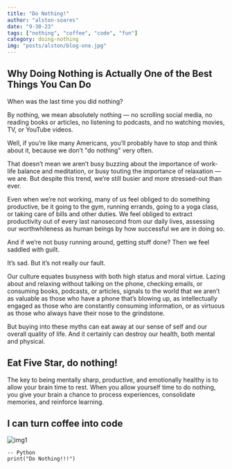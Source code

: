 ```yaml
---
title: "Do Nothing!"
author: "alston-soares"
date: "9-30-23"
tags: ["nothing", "coffee", "code", "fun"]
category: doing-nothing
img: "posts/alston/blog-one.jpg"
---
```

## **Why Doing Nothing is Actually One of the Best Things You Can Do**

When was the last time you did nothing?

By nothing, we mean absolutely nothing — no scrolling social media, no reading books or articles, no listening to podcasts, and no watching movies, TV, or YouTube videos.

Well, if you’re like many Americans, you’ll probably have to stop and think about it, because we don’t "do nothing" very often.

That doesn’t mean we aren’t busy buzzing about the importance of work-life balance and meditation, or busy touting the importance of relaxation — we are. But despite this trend, we’re still busier and more stressed-out than ever.

Even when we’re not working, many of us feel obliged to do something productive, be it going to the gym, running errands, going to a yoga class, or taking care of bills and other duties. We feel obliged to extract productivity out of every last nanosecond from our daily lives, assessing our worthwhileness as human beings by how successful we are in doing so.

And if we’re not busy running around, getting stuff done? Then we feel saddled with guilt.

It’s sad. But it’s not really our fault.

Our culture equates busyness with both high status and moral virtue. Lazing about and relaxing without talking on the phone, checking emails, or consuming books, podcasts, or articles, signals to the world that we aren’t as valuable as those who have a phone that’s blowing up, as intellectually engaged as those who are constantly consuming information, or as virtuous as those who always have their nose to the grindstone.

But buying into these myths can eat away at our sense of self and our overall quality of life. And it certainly can destroy our health, both mental and physical.

## **Eat Five Star, do nothing!**

The key to being mentally sharp, productive, and emotionally healthy is to allow your brain time to rest. When you allow yourself time to do nothing, you give your brain a chance to process experiences, consolidate memories, and reinforce learning.

## **I can turn coffee into code**

![img1](https://cdnp1.stackassets.com/2357113def29cb36fa9e9c0cea5f691bfec36022/store/43b0818566cbed779a4732d6cf8ef35465091be7d5af055b2c03075191da/sale_25313_primary_image_wide.jpg)

```
-- Python
print("Do Nothing!!!")
```